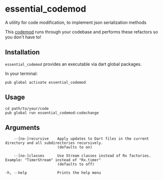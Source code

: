 # essential_codemod
<!--
[![Build Status](https://api.travis-ci.org/brianegan/rxdart_codemod.svg?branch=master)](https://travis-ci.org/brianegan/rxdart_codemod)
[![codecov](https://codecov.io/gh/brianegan/rxdart_codemod/branch/master/graph/badge.svg)](https://codecov.io/gh/brianegan/rxdart_codemod)
-->

A utility for code modification, to implement json serialization methods


This [codemod](https://pub.dev/packages/codemod) runs through your codebase
and performs these refactors so you don't have to!

## Installation

`essential_codemod` provides an executable via dart global packages.

In your terminal:

```
pub global activate essential_codemod 
```

## Usage

```
cd path/to/your/code
pub global run essential_codemod:codechange
```

## Arguments

```
    --[no-]recursive    Apply updates to Dart files in the current directory and all subdirectories recursively.
                        (defaults to on)

    --[no-]classes      Use Stream classes instead of Rx factories. Example: "TimerStream" instead of "Rx.timer"
                        (defaults to off)

-h, --help              Prints the help menu
```
